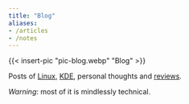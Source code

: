 ```yaml
---
title: "Blog"
aliases:
- /articles
- /notes
---
```


{{< insert-pic "pic-blog.webp" "Blog" >}}

Posts of [Linux](/blog/tags/linux/), [KDE](/blog/tags/kde), personal thoughts and [reviews](/blog/tags/review/).

_Warning_: most of it is mindlessly technical.
